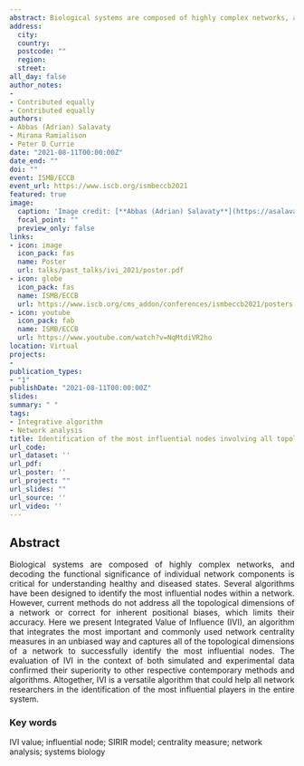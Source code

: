 ```yaml
---
abstract: Biological systems are composed of highly complex networks, and decoding the functional significance of individual network components is critical for understanding healthy and diseased states. Several algorithms have been designed to identify the most influential nodes within a network. However, current methods do not address all the topological dimensions of a network or correct for inherent positional biases, which limits their accuracy. Here we present Integrated Value of Influence (IVI), an algorithm that integrates the most important and commonly used network centrality measures in an unbiased way and captures all of the topological dimensions of a network to successfully identify the most influential nodes. The evaluation of IVI in the context of both simulated and experimental data confirmed their superiority to other respective contemporary methods and algorithms. Altogether, IVI is a versatile algorithm that could help all network researchers in the identification of the most influential players in the entire system.
address:
  city: 
  country: 
  postcode: ""
  region: 
  street: 
all_day: false
author_notes:
- 
- Contributed equally
- Contributed equally
authors:
- Abbas (Adrian) Salavaty
- Mirana Ramialison
- Peter D Currie
date: "2021-08-11T00:00:00Z"
date_end: ""
doi: ""
event: ISMB/ECCB
event_url: https://www.iscb.org/ismbeccb2021
featured: true
image:
  caption: 'Image credit: [**Abbas (Adrian) Salavaty**](https://asalavaty.com/author/abbas-adrian-salavaty/)'
  focal_point: ""
  preview_only: false
links:
- icon: image
  icon_pack: fas
  name: Poster
  url: talks/past_talks/ivi_2021/poster.pdf
- icon: globe
  icon_pack: fas
  name: ISMB/ECCB
  url: https://www.iscb.org/cms_addon/conferences/ismbeccb2021/posters.php?track=NetBio&session=B
- icon: youtube
  icon_pack: fab
  name: ISMB/ECCB
  url: https://www.youtube.com/watch?v=NqMtdiVR2ho
location: Virtual
projects:
- 
publication_types:
- "1"
publishDate: "2021-08-11T00:00:00Z"
slides: 
summary: " "
tags:
- Integrative algorithm
- Network analysis
title: Identification of the most influential nodes involving all topological dimensions of a network
url_code: 
url_dataset: ''
url_pdf: 
url_poster: ''
url_project: ""
url_slides: ""
url_source: ''
url_video: ''
---
```


## **Abstract**  
<div style="text-align: justify">
Biological systems are composed of highly complex networks, and decoding the functional significance of individual network components is critical for understanding healthy and diseased states. Several algorithms have been designed to identify the most influential nodes within a network. However, current methods do not address all the topological dimensions of a network or correct for inherent positional biases, which limits their accuracy. Here we present Integrated Value of Influence (IVI), an algorithm that integrates the most important and commonly used network centrality measures in an unbiased way and captures all of the topological dimensions of a network to successfully identify the most influential nodes. The evaluation of IVI in the context of both simulated and experimental data confirmed their superiority to other respective contemporary methods and algorithms. Altogether, IVI is a versatile algorithm that could help all network researchers in the identification of the most influential players in the entire system.
</div>

### **Key words**
IVI value; influential node; SIRIR model; centrality measure; network analysis; systems biology
